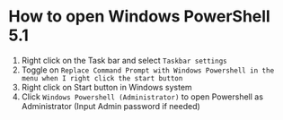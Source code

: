 
# How to open Windows PowerShell 5.1

1. Right click on the Task bar and select `Taskbar settings`
2. Toggle on
`Replace Command Prompt with Windows Powershell in the menu when I right click the start button`
3. Right click on Start button in Windows system
4. Click `Windows Powershell (Administrator)` to open Powershell as Administrator
(Input Admin password if needed)

